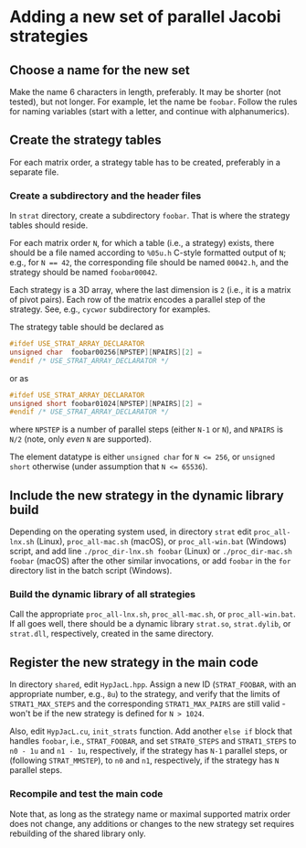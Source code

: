 # Adding a new set of parallel Jacobi strategies

## Choose a name for the new set

Make the name 6 characters in length, preferably.
It may be shorter (not tested), but not longer.
For example, let the name be `foobar`.
Follow the rules for naming variables (start with a letter, and continue with alphanumerics).

## Create the strategy tables

For each matrix order, a strategy table has to be created, preferably in a separate file.

### Create a subdirectory and the header files

In `strat` directory, create a subdirectory `foobar`.
That is where the strategy tables should reside.

For each matrix order `N`, for which a table (i.e., a strategy) exists, there should be a file named according to `%05u.h` C-style formatted output of `N`; e.g., for `N == 42`, the corresponding file should be named `00042.h`, and the strategy should be named `foobar00042`.

Each strategy is a 3D array, where the last dimension is `2` (i.e., it is a matrix of pivot pairs).  Each row of the matrix encodes a parallel step of the strategy.  See, e.g., `cycwor` subdirectory for examples.

The strategy table should be declared as
```C
#ifdef USE_STRAT_ARRAY_DECLARATOR
unsigned char  foobar00256[NPSTEP][NPAIRS][2] =
#endif /* USE_STRAT_ARRAY_DECLARATOR */
```
or as
```C
#ifdef USE_STRAT_ARRAY_DECLARATOR
unsigned short foobar01024[NPSTEP][NPAIRS][2] =
#endif /* USE_STRAT_ARRAY_DECLARATOR */
```
where `NPSTEP` is a number of parallel steps (either `N-1` or `N`), and `NPAIRS` is `N/2` (note, only *even* `N` are supported).

The element datatype is either `unsigned char` for `N <= 256`, or `unsigned short` otherwise (under assumption that `N <= 65536`).

## Include the new strategy in the dynamic library build

Depending on the operating system used, in directory `strat` edit `proc_all-lnx.sh` (Linux), `proc_all-mac.sh` (macOS), or `proc_all-win.bat` (Windows) script, and add line `./proc_dir-lnx.sh foobar` (Linux) or `./proc_dir-mac.sh foobar` (macOS) after the other similar invocations, or add `foobar` in the `for` directory list in the batch script (Windows).

### Build the dynamic library of all strategies

Call the appropriate `proc_all-lnx.sh`, `proc_all-mac.sh`, or `proc_all-win.bat`.
If all goes well, there should be a dynamic library `strat.so`, `strat.dylib`, or `strat.dll`, respectively, created in the same directory.

## Register the new strategy in the main code

In directory `shared`, edit `HypJacL.hpp`.
Assign a new ID (`STRAT_FOOBAR`, with an appropriate number, e.g., `8u`) to the strategy, and verify that the limits of `STRAT1_MAX_STEPS` and the corresponding `STRAT1_MAX_PAIRS` are still valid - won't be if the new strategy is defined for `N > 1024`.

Also, edit `HypJacL.cu`, `init_strats` function.
Add another `else if` block that handles `foobar`, i.e., `STRAT_FOOBAR`, and set `STRAT0_STEPS` and `STRAT1_STEPS` to `n0 - 1u` and `n1 - 1u`, respectively, if the strategy has `N-1` parallel steps, or (following `STRAT_MMSTEP`), to `n0` and `n1`, respectively, if the strategy has `N` parallel steps.

### Recompile and test the main code

Note that, as long as the strategy name or maximal supported matrix order does not change, any additions or changes to the new strategy set requires rebuilding of the shared library only.
